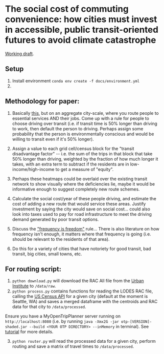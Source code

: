 # The social cost of commuting convenience: how cities must invest in accessible, public transit-oriented futures to avoid climate catastrophe

[Working draft](https://docs.google.com/document/d/1_nJqh6TF2JJMlkGKWOM8bLRve1uU-IV5rhWL7rGA0qU/edit?usp=sharing).

## Setup 

1. Install environment `conda env create -f docs/environment.yml`
2. 



## Methodology for paper: 

1. Basically [this](https://mapmyemissions.com/resources), but on an aggregate city-scale, where you route people to essential services AND their jobs. 
Come up with a rule for people to choose driving over transit (i.e. if transit time is 50% longer than driving to work, then default the person to driving. Perhaps assign some probability that the person is environmentally conscious and would be willing to transit even if it's 50% longer). 

2. Assign a value to each grid cell/census block for the "transit disadvantage factor" -- i.e. the sum of the trips in that block that take 50% longer than driving, weighted by the fraction of how much longer it takes, with an extra term to subtract if the residents are in low-income/high-income to get a measure of "equity". 

3. Perhaps these heatmaps could be overlaid over the existing transit network to show visually where the deficiencies lie, maybe it would be informative enough to suggest completely new route schemes.

4. Calculate the social cost/year of these people driving, and estimate the cost of adding a new route that would service these areas. Justify investment by saying the city would save on social cost... could also look into taxes used to pay for road infrastructure to meet the driving demand generated by poor transit options.

5. Discuss the ["frequency is freedom"](https://pedestrianobservations.com/2018/04/12/buses-in-brooklyn-frequency-is-freedom-but-15-minutes-isnt-frequency/) rule... There is also literature on how frequency isn't enough, it matters where that frequency is going (i.e. should be relevant to the residents of that area). 

6. Do this for a variety of cities that have notoriety for good transit, bad transit, big cities, small towns, etc.

## For routing script: 


1. `python download.py` will download the RAC All file from the [Urban Institute](https://datacatalog.urban.org/dataset/longitudinal-employer-household-dynamics-origin-destination-employment-statistics-lodes) to `/data/raw`.    
2.  `python process.py` contains functions for reading the LODES RAC file, calling the [US Census API](https://cenpy-devs.github.io/cenpy/api.html) for a given city 
   (default at the moment is Seattle, WA) and saves a merged dataframe with the centroids and RAC data for that city to 
    `/data/processed`. 
    
Ensure you have a MyOpenTripPlanner server running on `http://localhost:8080` (i.e. by running `java -Xmx2G -jar otp-[VERSION]-shaded.jar --build <YOUR OTP DIRECTORY> --inMemory` in terminal). See [tutorial](http://docs.opentripplanner.org/en/latest/Basic-Tutorial/) for more details.

3.  `python router.py` will read the processed data for a given city, perform routing and save a matrix of travel times to
    `/data/processed`.
